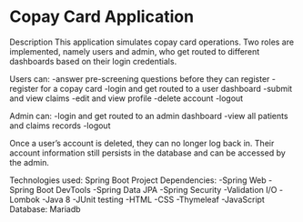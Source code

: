 # Copay Card Application

Description
This application simulates copay card operations. Two roles are implemented, namely users and admin, who get routed to different dashboards based on their login credentials.

Users can:
-answer pre-screening questions before they can register
-register for a copay card
-login and get routed to a user dashboard
-submit and view claims
-edit and view profile
-delete account
-logout

Admin can:
-login and get routed to an admin dashboard
-view all patients and claims records
-logout

Once a user’s account is deleted, they can no longer log back in. Their account information still persists in the database and can be accessed by the admin.

Technologies used:
Spring Boot Project
Dependencies:
-Spring Web
-Spring Boot DevTools
-Spring Data JPA
-Spring Security
-Validation I/O
-Lombok
-Java 8
-JUnit testing
-HTML
-CSS
-Thymeleaf
-JavaScript
Database: Mariadb
